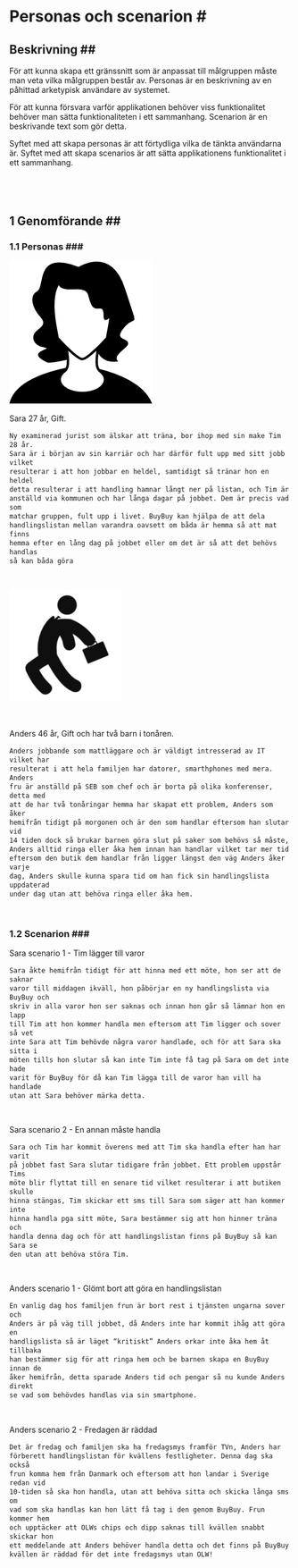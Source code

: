 Personas och scenarion \#
=========================

Beskrivning \#\#
----------------

För att kunna skapa ett gränssnitt som är anpassat till målgruppen måste man
veta vilka målgruppen består av. Personas är en beskrivning av en påhittad
arketypisk användare av systemet.

För att kunna försvara varför applikationen behöver viss funktionalitet behöver
man sätta funktionaliteten i ett sammanhang. Scenarion är en beskrivande text
som gör detta.

Syftet med att skapa personas är att förtydliga vilka de tänkta användarna är.
Syftet med att skapa scenarios är att sätta applikationens funktionalitet i ett
sammanhang.

 
-

1 Genomförande \#\#
-------------------

### 1.1 Personas \#\#\#

![](<personas_scenarios.images/1FBQl8.jpg>)

Sara 27 år, Gift.

    Ny examinerad jurist som älskar att träna, bor ihop med sin make Tim 28 år.
    Sara är i början av sin karriär och har därför fult upp med sitt jobb vilket
    resulterar i att hon jobbar en heldel, samtidigt så tränar hon en heldel
    detta resulterar i att handling hamnar långt ner på listan, och Tim är
    anställd via kommunen och har långa dagar på jobbet. Dem är precis vad som
    matchar gruppen, fult upp i livet. BuyBuy kan hjälpa de att dela
    handlingslistan mellan varandra oavsett om båda är hemma så att mat finns
    hemma efter en lång dag på jobbet eller om det är så att det behövs handlas
    så kan båda göra

 

![](<personas_scenarios.images/8zjOsB.jpg>)

 

Anders 46 år, Gift och har två barn i tonåren.

    Anders jobbande som mattläggare och är väldigt intresserad av IT vilket har
    resulterat i att hela familjen har datorer, smarthphones med mera. Anders
    fru är anställd på SEB som chef och är borta på olika konferenser, detta med
    att de har två tonåringar hemma har skapat ett problem, Anders som åker
    hemifrån tidigt på morgonen och är den som handlar eftersom han slutar vid
    14 tiden dock så brukar barnen göra slut på saker som behövs så måste,
    Anders alltid ringa eller åka hem innan han handlar vilket tar mer tid
    eftersom den butik dem handlar från ligger längst den väg Anders åker varje
    dag, Anders skulle kunna spara tid om han fick sin handlingslista uppdaterad
    under dag utan att behöva ringa eller åka hem.

 

### 1.2 Scenarion \#\#\#

Sara scenario 1  - Tim lägger till varor

    Sara åkte hemifrån tidigt för att hinna med ett möte, hon ser att de saknar
    varor till middagen ikväll, hon påbörjar en ny handlingslista via BuyBuy och
    skriv in alla varor hon ser saknas och innan hon går så lämnar hon en lapp
    till Tim att hon kommer handla men eftersom att Tim ligger och sover så vet
    inte Sara att Tim behövde några varor handlade, och för att Sara ska sitta i
    möten tills hon slutar så kan inte Tim inte få tag på Sara om det inte hade
    varit för BuyBuy för då kan Tim lägga till de varor han vill ha handlade
    utan att Sara behöver märka detta.

 

Sara scenario 2 - En annan måste handla

    Sara och Tim har kommit överens med att Tim ska handla efter han har varit
    på jobbet fast Sara slutar tidigare från jobbet. Ett problem uppstår Tims
    möte blir flyttat till en senare tid vilket resulterar i att butiken skulle
    hinna stängas, Tim skickar ett sms till Sara som säger att han kommer inte
    hinna handla pga sitt möte, Sara bestämmer sig att hon hinner träna och
    handla denna dag och för att handlingslistan finns på BuyBuy så kan Sara se
    den utan att behöva störa Tim.

 

Anders scenario 1 - Glömt bort att göra en handlingslistan

    En vanlig dag hos familjen frun är bort rest i tjänsten ungarna sover och
    Anders är på väg till jobbet, då Anders inte har kommit ihåg att göra en
    handligslista så är läget “kritiskt” Anders orkar inte åka hem åt tillbaka
    han bestämmer sig för att ringa hem och be barnen skapa en BuyBuy innan de
    åker hemifrån, detta sparade Anders tid och pengar så nu kunde Anders direkt
    se vad som behövdes handlas via sin smartphone.

     

Anders scenario 2 - Fredagen är räddad

    Det är fredag och familjen ska ha fredagsmys framför TVn, Anders har
    förberett handlingslistan för kvällens festligheter. Denna dag ska också
    frun komma hem från Danmark och eftersom att hon landar i Sverige redan vid
    10-tiden så ska hon handla, utan att behöva sitta och skicka långa sms om
    vad som ska handlas kan hon lätt få tag i den genom BuyBuy. Frun kommer hem
    och upptäcker att OLWs chips och dipp saknas till kvällen snabbt skickar hon
    ett meddelande att Anders behöver handla detta och det finns på BuyBuy
    kvällen är räddad för det inte fredagsmys utan OLW!

####  

 

 

 
